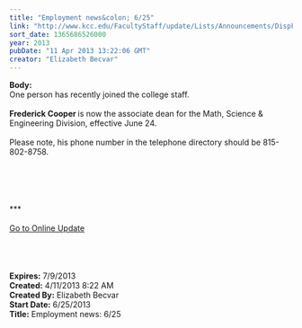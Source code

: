 ```yaml
---
title: "Employment news&colon; 6/25"
link: "http://www.kcc.edu/FacultyStaff/update/Lists/Announcements/DispForm.aspx?ID=1069"
sort_date: 1365686526000
year: 2013
pubDate: "11 Apr 2013 13:22:06 GMT"
creator: "Elizabeth Becvar"
---
```


<div><b>Body:</b> <div class="ExternalClassD5D84DE529814A33BEBD7DC677445405">
<div>One person has recently joined the college staff.</div>
<div> </div>
<div><strong>Frederick Cooper </strong>is now the associate dean for the Math, Science &amp; Engineering Division, effective June 24.</div>
<div> </div>
<div>Please note, his phone number in the telephone directory should be 815-802-8758.</div>
<div> </div>
<div> </div>
<div> </div>
<div> </div>
<div> </div>
<div>***</div>
<div> </div>
<div><a href="/FacultyStaff/update/Pages/dailyupdate.aspx">Go to Online Update</a></div>
<div> </div>
<div> </div>
<div><br /> </div></div></div>
<div><b>Expires:</b> 7/9/2013</div>
<div><b>Created:</b> 4/11/2013 8:22 AM</div>
<div><b>Created By:</b> Elizabeth Becvar</div>
<div><b>Start Date:</b> 6/25/2013</div>
<div><b>Title:</b> Employment news: 6/25</div>
